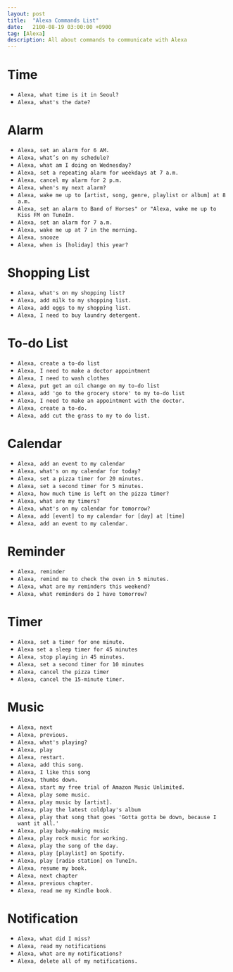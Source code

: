 ```yaml
---
layout: post
title:  "Alexa Commands List"
date:   2100-08-19 03:00:00 +0900
tag: [Alexa]
description: All about commands to communicate with Alexa
---
```


# Time

- `Alexa, what time is it in Seoul?`
- `Alexa, what's the date?`

# Alarm

- `Alexa, set an alarm for 6 AM.`
- `Alexa, what’s on my schedule?`
- `Alexa, what am I doing on Wednesday?`
- `Alexa, set a repeating alarm for weekdays at 7 a.m.`
- `Alexa, cancel my alarm for 2 p.m.`
- `Alexa, when's my next alarm?`
- `Alexa, wake me up to [artist, song, genre, playlist or album] at 8 a.m.`
- `Alexa, set an alarm to Band of Horses" or "Alexa, wake me up to Kiss FM on TuneIn.`
- `Alexa, set an alarm for 7 a.m.`
- `Alexa, wake me up at 7 in the morning.`
- `Alexa, snooze`
- `Alexa, when is [holiday] this year?`

# Shopping List

- `Alexa, what's on my shopping list?`
- `Alexa, add milk to my shopping list.`
- `Alexa, add eggs to my shopping list.`
- `Alexa, I need to buy laundry detergent.`

# To-do List

- `Alexa, create a to-do list`
- `Alexa, I need to make a doctor appointment`
- `Alexa, I need to wash clothes`
- `Alexa, put get an oil change on my to-do list`
- `Alexa, add 'go to the grocery store' to my to-do list`
- `Alexa, I need to make an appointment with the doctor.`
- `Alexa, create a to-do.`
- `Alexa, add cut the grass to my to do list.`

# Calendar

- `Alexa, add an event to my calendar`
- `Alexa, what's on my calendar for today?`
- `Alexa, set a pizza timer for 20 minutes.`
- `Alexa, set a second timer for 5 minutes.`
- `Alexa, how much time is left on the pizza timer?`
- `Alexa, what are my timers?`
- `Alexa, what's on my calendar for tomorrow?`
- `Alexa, add [event] to my calendar for [day] at [time]`
- `Alexa, add an event to my calendar.`

# Reminder

- `Alexa, reminder`
- `Alexa, remind me to check the oven in 5 minutes.`
- `Alexa, what are my reminders this weekend?`
- `Alexa, what reminders do I have tomorrow?`

# Timer

- `Alexa, set a timer for one minute.`
- `Alexa set a sleep timer for 45 minutes`
- `Alexa, stop playing in 45 minutes.`
- `Alexa, set a second timer for 10 minutes`
- `Alexa, cancel the pizza timer`
- `Alexa, cancel the 15-minute timer.`

# Music

- `Alexa, next`
- `Alexa, previous.`
- `Alexa, what's playing?`
- `Alexa, play`
- `Alexa, restart.`
- `Alexa, add this song.`
- `Alexa, I like this song`
- `Alexa, thumbs down.`
- `Alexa, start my free trial of Amazon Music Unlimited.`
- `Alexa, play some music.`
- `Alexa, play music by [artist].`
- `Alexa, play the latest coldplay's album`
- `Alexa, play that song that goes 'Gotta gotta be down, because I want it all.'`
- `Alexa, play baby-making music`
- `Alexa, play rock music for working.`
- `Alexa, play the song of the day.`
- `Alexa, play [playlist] on Spotify.`
- `Alexa, play [radio station] on TuneIn.`
- `Alexa, resume my book.`
- `Alexa, next chapter`
- `Alexa, previous chapter.`
- `Alexa, read me my Kindle book.`

# Notification

- `Alexa, what did I miss?`
- `Alexa, read my notifications`
- `Alexa, what are my notifications?`
- `Alexa, delete all of my notifications.`
